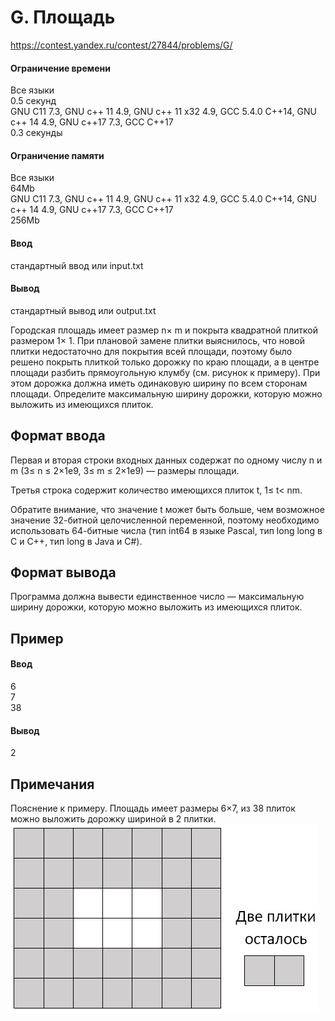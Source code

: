 # G. Площадь
https://contest.yandex.ru/contest/27844/problems/G/

#### Ограничение времени
Все языки\
0.5 секунд\
GNU C11 7.3, GNU c++ 11 4.9, GNU c++ 11 x32 4.9, GCC 5.4.0 C++14, GNU c++ 14 4.9, GNU c++17 7.3, GCC C++17\
0.3 секунды
#### Ограничение памяти
Все языки\
64Mb\
GNU C11 7.3, GNU c++ 11 4.9, GNU c++ 11 x32 4.9, GCC 5.4.0 C++14, GNU c++ 14 4.9, GNU c++17 7.3, GCC C++17\
256Mb
#### Ввод
стандартный ввод или input.txt
#### Вывод
стандартный вывод или output.txt

Городская площадь имеет размер n× m и покрыта квадратной плиткой размером 1× 1. При плановой замене плитки выяснилось, что новой плитки недостаточно для покрытия всей площади, поэтому было решено покрыть плиткой только дорожку по краю площади, а в центре площади разбить прямоугольную клумбу (см. рисунок к примеру). При этом дорожка должна иметь одинаковую ширину по всем сторонам площади. Определите максимальную ширину дорожки, которую можно выложить из имеющихся плиток.

## Формат ввода

Первая и вторая строки входных данных содержат по одному числу n и m (3≤ n ≤ 2×1e9, 3≤ m ≤ 2×1e9) — размеры площади.

Третья строка содержит количество имеющихся плиток t, 1≤ t< nm.

Обратите внимание, что значение t может быть больше, чем возможное значение 32-битной целочисленной переменной, поэтому необходимо использовать 64-битные числа (тип int64 в языке Pascal, тип long long в C и C++, тип long в Java и C#).

## Формат вывода

Программа должна вывести единственное число — максимальную ширину дорожки, которую можно выложить из имеющихся плиток.

## Пример
#### Ввод
6\
7\
38
#### Вывод
2

## Примечания
Пояснение к примеру. Площадь имеет размеры 6×7, из 38 плиток можно выложить дорожку шириной в 2 плитки.\
![](img.png)